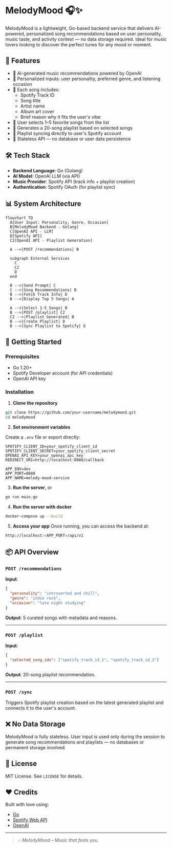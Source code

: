# MelodyMood 🎧✨

MelodyMood is a lightweight, Go-based backend service that delivers AI-powered, personalized song recommendations based on user personality, music taste, and activity context — no data storage required. Ideal for music lovers looking to discover the perfect tunes for any mood or moment.

## 🎯 Features

- 🔮 AI-generated music recommendations powered by OpenAI
- 🎼 Personalized inputs: user personality, preferred genre, and listening occasion
- 🎨 Each song includes:
  - Spotify Track ID
  - Song title
  - Artist name
  - Album art cover
  - Brief reason why it fits the user's vibe
- 📝 User selects 1–5 favorite songs from the list
- 📀 Generates a 20-song playlist based on selected songs
- 🔗 Playlist syncing directly to user's Spotify account
- 🔐 Stateless API — no database or user data persistence

## 🛠 Tech Stack

- **Backend Language**: Go (Golang)
- **AI Model**: OpenAI LLM (via API)
- **Music Provider**: Spotify API (track info + playlist creation)
- **Authentication**: Spotify OAuth (for playlist sync)

## 📊 System Architecture

```mermaid
flowchart TD
  A[User Input: Personality, Genre, Occasion]
  B[MelodyMood Backend - Golang]
  C[OpenAI API - LLM]
  D[Spotify API]
  C2[OpenAI API - Playlist Generation]

  A -->|POST /recommendations| B

  subgraph External Services
    C
    C2
    D
  end

  B -->|Send Prompt| C
  C -->|Song Recommendations| B
  B -->|Fetch Track Info| D
  B -->|Display Top 5 Songs| A

  A -->|Select 1-5 Songs| B
  B -->|POST /playlist| C2
  C2 -->|Playlist Generated| B
  B -->|Create Playlist| D
  B -->|Sync Playlist to Spotify| D
```

## 🚀 Getting Started

### Prerequisites

- Go 1.20+
- Spotify Developer account (for API credentials)
- OpenAI API key

### Installation

1. **Clone the repository**

```bash
git clone https://github.com/your-username/melodymood.git
cd melodymood
````

2. **Set environment variables**

Create a `.env` file or export directly:

```env
SPOTIFY_CLIENT_ID=your_spotify_client_id
SPOTIFY_CLIENT_SECRET=your_spotify_client_secret
OPENAI_API_KEY=your_openai_api_key
REDIRECT_URI=http://localhost:8080/callback

APP_ENV=dev
APP_PORT=8080
APP_NAME=melody-mood-service
```

3. **Run the server**, or

```bash
go run main.go
```

4. **Run the server with docker**

```bash
docker-compose up --build
```

5. **Access your app**
Once running, you can access the backend at:

```bash
http://localhost:<APP_PORT>/api/v1
```

## 📦 API Overview

### `POST /recommendations`

**Input**:

```json
{
  "personality": "introverted and chill",
  "genre": "indie rock",
  "occasion": "late night studying"
}
```

**Output**: 5 curated songs with metadata and reasons.

---

### `POST /playlist`

**Input**:

```json
{
  "selected_song_ids": ["spotify_track_id_1", "spotify_track_id_2"]
}
```

**Output**: 20-song playlist recommendation.

---

### `POST /sync`

Triggers Spotify playlist creation based on the latest generated playlist and connects it to the user's account.

## ❌ No Data Storage

MelodyMood is fully stateless. User input is used only during the session to generate song recommendations and playlists — no databases or permanent storage involved.

## 📄 License

MIT License. See `LICENSE` for details.

## ❤️ Credits

Built with love using:

- [Go](https://golang.org/)
- [Spotify Web API](https://developer.spotify.com/documentation/web-api/)
- [OpenAI](https://platform.openai.com/)

---

> 🎶 _MelodyMood – Music that feels you._
